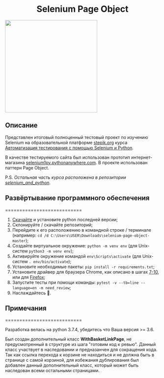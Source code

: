 <h1 align="center">Selenium Page Object</h1>
<img src="https://selenium-python.com/wp-content/uploads/2017/11/cropped-logo-mini.png" width="300">

<h2>Описание</h2>
<p>Представлен итоговый полноценный тестовый проект по изучению Selenium на образовательной платформе <a href="https://stepik.org">stepik.org</a> курса <a href="https://stepik.org/course/575/syllabus">Автоматизация тестирования с помощью Selenium и Python</a>.</p>
<p>В качестве тестируемого сайта был использован прототип интернет-магазина <a href="http://selenium1py.pythonanywhere.com">selenium1py.pythonanywhere.com</a>. В проекте использован паттерн Page Object.</p>
<p>P.S. <i>Остальная часть курса расположена в репозитории <a href="https://github.com/Delictum/selenium_and_python">selenium_and_python</a></i>.</p>

<h2>Развёртывание программного обеспечения</h2>
===========================
<ol>
  <li><a href="https://www.python.org/downloads/">Скачайте</a> и установите python последней версии;</li>
  <li>Склонируйте / скачайте репозиторий;</li>
  <li>Перейдите к его расположению в командной строке / терминале (например: <code>cd /d C:\Users\USER\Downloads\selenium-page-object-master</code>);</li>
  <li>Создайте виртуальное окружение: <code>python -m venv env</code> (для Unix-систем <code>python3 -m venv env</code>);</li>
  <li>Активируйте окружение командой <code>env\Scripts\activate</code> (для Unix-систем <code>. env/bin/activate</code>);</li>
  <li>Установите необходимые пакеты: <code>pip install -r requirements.txt</code>;</li>
  <li>Установите драйвер для браузера Chrome, как описано в шагах <a href="https://stepik.org/lesson/25969/step/7"> 7-10</a>, или для <a href="https://stepik.org/lesson/237240/step/5">Firefox</a>;</li>
  <li>Запустите тесты при помощи команды: <code>pytest -v --tb=line --language=en -m need_review</code>;</li>
  <li>Наслаждайтесь 🎉.</li>
</ol>

<h2>Примечания</h2>
===========================
<p>Разработка велась на python 3.7.4, убедитесь что Ваша версия >= 3.6.</p>
<p>Был создан дополнительный класс <b>WithBasketLinkPage</b>, не предусмотренный в структуре из шага "готовим код к ревью". Данный класс участвует в наследовании и предназанчен для сокращения кода. Так как ссылка перехода к корзине не находиться и не должна быть в странице с самой корзиной, для избежания дублирования был добавлен данный дополнительный класс, который может быть наследован всеми остальными страницами.</p>